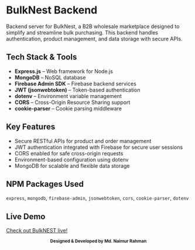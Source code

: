 # BulkNest Backend

Backend server for BulkNest, a B2B wholesale marketplace designed to simplify and streamline bulk purchasing. This backend handles authentication, product management, and data storage with secure APIs.

## Tech Stack & Tools

- **Express.js** – Web framework for Node.js
- **MongoDB** – NoSQL database
- **Firebase Admin SDK** – Firebase backend services
- **JWT (jsonwebtoken)** – Token-based authentication
- **dotenv** – Environment variable management
- **CORS** – Cross-Origin Resource Sharing support
- **cookie-parser** – Cookie parsing middleware

## Key Features

- Secure RESTful APIs for product and order management
- JWT authentication integrated with Firebase for secure user sessions
- CORS enabled for safe cross-origin requests
- Environment-based configuration using dotenv
- MongoDB for scalable and flexible data storage

## NPM Packages Used

`express`, `mongodb`, `firebase-admin`, `jsonwebtoken`, `cors`, `cookie-parser`, `dotenv`

## Live Demo

[Check out BulkNEST live!](https://crewup.web.app/)

<p align="center"><sub><strong>Designed & Developed by Md. Naimur Rahman</strong></sub></p>

